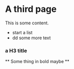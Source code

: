 # A third page

This is some content.

- start a list
- dd some more text
### a H3 title

** Some thing in bold  maybe **


